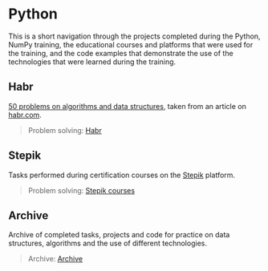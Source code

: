 # Python
This is a short navigation through the projects completed during the Python, NumPy training, the educational courses and platforms that were used for the training, and the code examples that demonstrate the use of the technologies that were learned during the training.

## Habr
[50 problems on algorithms and data structures](https://habr.com/ru/company/timeweb/blog/579080/), taken from an article on [habr.com](https://habr.com/).

> Problem solving: [Habr](./Habr/)

## Stepik
Tasks performed during certification courses on the [Stepik](https://stepik.org/) platform. 

> Problem solving: [Stepik courses](./Stepik)

## Archive
Archive of completed tasks, projects and code for practice on data structures, algorithms and the use of different technologies.  

> Archive: [Archive](./Archive/)
